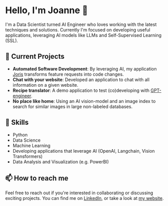 # Hello, I'm Joanne 👋

I'm a Data Scientist turned AI Engineer who loves working with the latest techniques and solutions.
Currently I'm focused on developing useful applications, leveraging AI models like LLMs and Self-Supervised Learning (SSL).

## 🔭 Current Projects

- **Automated Software Development**: By leveraging AI, my application [Joris](https://github.com/JLijbers/Joris) transforms feature requests into code changes.
- **Chat with your website**: Developed an application to chat with all information on a given website.
- **Recipe translator**: A demo application to test (co)developing with [GPT-engineer](https://github.com/AntonOsika/gpt-engineer).
- **No place like home**: Using an AI vision-model and an image index to search for similar images in large non-labeled databases.

## 🌱 Skills

- Python
- Data Science
- Machine Learning
- Developing applications that leverage AI (OpenAI, Langchain, Vision Transformers)
- Data Analysis and Visualization (e.g. PowerBI)

## 📫 How to reach me

Feel free to reach out if you're interested in collaborating or discussing exciting projects. You can find me on [LinkedIn](https://www.linkedin.com/in/joannelijbers/), or take a look at [my website](https://joannelijbers.com/).

